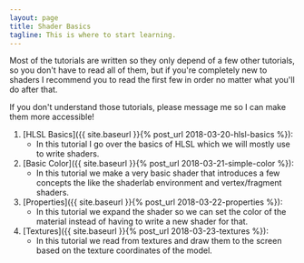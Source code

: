 ```yaml
---
layout: page
title: Shader Basics
tagline: This is where to start learning.
---
```


Most of the tutorials are written so they only depend of a few other tutorials, so you don't have to read all of them, but if you're completely new to shaders I recommend you to read the first few in order no matter what you'll do after that.

If you don't understand those tutorials, please message me so I can make them more accessible!

1. [HLSL Basics]({{ site.baseurl }}{% post_url 2018-03-20-hlsl-basics %}):
    * In this tutorial I go over the basics of HLSL which we will mostly use to write shaders.
2. [Basic Color]({{ site.baseurl }}{% post_url 2018-03-21-simple-color %}):
    * In this tutorial we make a very basic shader that introduces a few concepts the like the shaderlab environment and vertex/fragment shaders. 
3. [Properties]({{ site.baseurl }}{% post_url 2018-03-22-properties %}):
    * In this tutorial we expand the shader so we can set the color of the material instead of having to write a new shader for that.
4. [Textures]({{ site.baseurl }}{% post_url 2018-03-23-textures %}):
    * In this tutorial we read from textures and draw them to the screen based on the texture coordinates of the model.